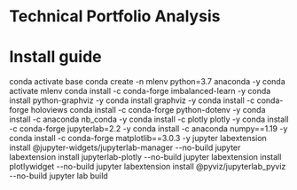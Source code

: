 # Technical Portfolio Analysis
# Install guide
conda activate base
conda create -n mlenv python=3.7 anaconda -y
conda activate mlenv
conda install -c conda-forge imbalanced-learn -y
conda install python-graphviz -y
conda install graphviz -y
conda install -c conda-forge holoviews
conda install -c conda-forge python-dotenv -y
conda install -c anaconda nb_conda -y
conda install -c plotly plotly -y
conda install -c conda-forge jupyterlab=2.2 -y
conda install -c anaconda numpy==1.19 -y
conda install -c conda-forge matplotlib==3.0.3 -y
jupyter labextension install @jupyter-widgets/jupyterlab-manager --no-build
jupyter labextension install jupyterlab-plotly --no-build
jupyter labextension install plotlywidget --no-build
jupyter labextension install @pyviz/jupyterlab_pyviz --no-build
jupyter lab build